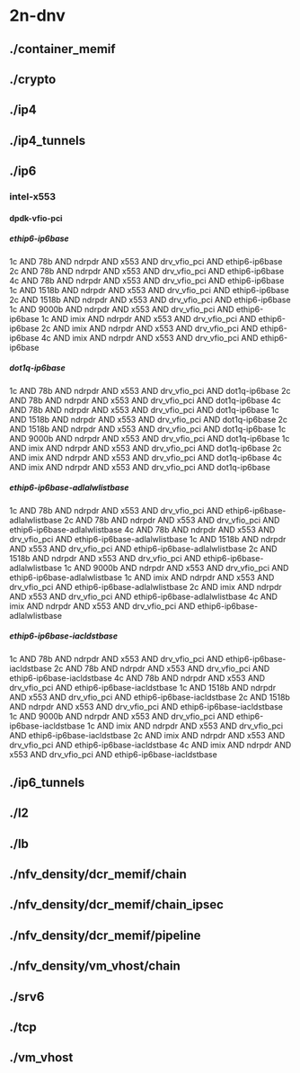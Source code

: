 # 2n-dnv
## ./container_memif
## ./crypto
## ./ip4
## ./ip4_tunnels
## ./ip6
### intel-x553
#### dpdk-vfio-pci
##### ethip6-ip6base
1c AND 78b AND ndrpdr AND x553 AND drv_vfio_pci AND ethip6-ip6base
2c AND 78b AND ndrpdr AND x553 AND drv_vfio_pci AND ethip6-ip6base
4c AND 78b AND ndrpdr AND x553 AND drv_vfio_pci AND ethip6-ip6base
1c AND 1518b AND ndrpdr AND x553 AND drv_vfio_pci AND ethip6-ip6base
2c AND 1518b AND ndrpdr AND x553 AND drv_vfio_pci AND ethip6-ip6base
1c AND 9000b AND ndrpdr AND x553 AND drv_vfio_pci AND ethip6-ip6base
1c AND imix AND ndrpdr AND x553 AND drv_vfio_pci AND ethip6-ip6base
2c AND imix AND ndrpdr AND x553 AND drv_vfio_pci AND ethip6-ip6base
4c AND imix AND ndrpdr AND x553 AND drv_vfio_pci AND ethip6-ip6base
##### dot1q-ip6base
1c AND 78b AND ndrpdr AND x553 AND drv_vfio_pci AND dot1q-ip6base
2c AND 78b AND ndrpdr AND x553 AND drv_vfio_pci AND dot1q-ip6base
4c AND 78b AND ndrpdr AND x553 AND drv_vfio_pci AND dot1q-ip6base
1c AND 1518b AND ndrpdr AND x553 AND drv_vfio_pci AND dot1q-ip6base
2c AND 1518b AND ndrpdr AND x553 AND drv_vfio_pci AND dot1q-ip6base
1c AND 9000b AND ndrpdr AND x553 AND drv_vfio_pci AND dot1q-ip6base
1c AND imix AND ndrpdr AND x553 AND drv_vfio_pci AND dot1q-ip6base
2c AND imix AND ndrpdr AND x553 AND drv_vfio_pci AND dot1q-ip6base
4c AND imix AND ndrpdr AND x553 AND drv_vfio_pci AND dot1q-ip6base
##### ethip6-ip6base-adlalwlistbase
1c AND 78b AND ndrpdr AND x553 AND drv_vfio_pci AND ethip6-ip6base-adlalwlistbase
2c AND 78b AND ndrpdr AND x553 AND drv_vfio_pci AND ethip6-ip6base-adlalwlistbase
4c AND 78b AND ndrpdr AND x553 AND drv_vfio_pci AND ethip6-ip6base-adlalwlistbase
1c AND 1518b AND ndrpdr AND x553 AND drv_vfio_pci AND ethip6-ip6base-adlalwlistbase
2c AND 1518b AND ndrpdr AND x553 AND drv_vfio_pci AND ethip6-ip6base-adlalwlistbase
1c AND 9000b AND ndrpdr AND x553 AND drv_vfio_pci AND ethip6-ip6base-adlalwlistbase
1c AND imix AND ndrpdr AND x553 AND drv_vfio_pci AND ethip6-ip6base-adlalwlistbase
2c AND imix AND ndrpdr AND x553 AND drv_vfio_pci AND ethip6-ip6base-adlalwlistbase
4c AND imix AND ndrpdr AND x553 AND drv_vfio_pci AND ethip6-ip6base-adlalwlistbase
##### ethip6-ip6base-iacldstbase
1c AND 78b AND ndrpdr AND x553 AND drv_vfio_pci AND ethip6-ip6base-iacldstbase
2c AND 78b AND ndrpdr AND x553 AND drv_vfio_pci AND ethip6-ip6base-iacldstbase
4c AND 78b AND ndrpdr AND x553 AND drv_vfio_pci AND ethip6-ip6base-iacldstbase
1c AND 1518b AND ndrpdr AND x553 AND drv_vfio_pci AND ethip6-ip6base-iacldstbase
2c AND 1518b AND ndrpdr AND x553 AND drv_vfio_pci AND ethip6-ip6base-iacldstbase
1c AND 9000b AND ndrpdr AND x553 AND drv_vfio_pci AND ethip6-ip6base-iacldstbase
1c AND imix AND ndrpdr AND x553 AND drv_vfio_pci AND ethip6-ip6base-iacldstbase
2c AND imix AND ndrpdr AND x553 AND drv_vfio_pci AND ethip6-ip6base-iacldstbase
4c AND imix AND ndrpdr AND x553 AND drv_vfio_pci AND ethip6-ip6base-iacldstbase
## ./ip6_tunnels
## ./l2
## ./lb
## ./nfv_density/dcr_memif/chain
## ./nfv_density/dcr_memif/chain_ipsec
## ./nfv_density/dcr_memif/pipeline
## ./nfv_density/vm_vhost/chain
## ./srv6
## ./tcp
## ./vm_vhost
